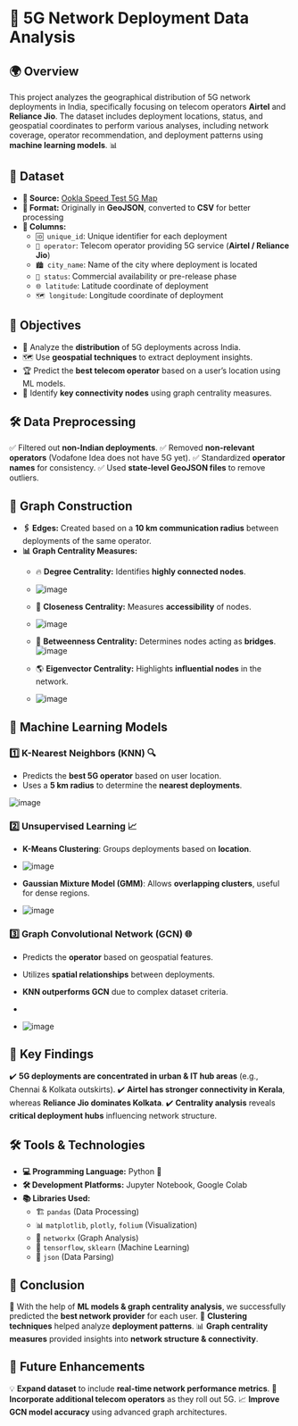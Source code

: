 # 📡 5G Network Deployment Data Analysis

## 🌍 Overview
This project analyzes the geographical distribution of 5G network deployments in India, specifically focusing on telecom operators **Airtel** and **Reliance Jio**. The dataset includes deployment locations, status, and geospatial coordinates to perform various analyses, including network coverage, operator recommendation, and deployment patterns using **machine learning models**. 📊

## 📂 Dataset
- **📌 Source:** [Ookla Speed Test 5G Map](https://www.speedtest.net/ookla-5g-map)
- **📑 Format:** Originally in **GeoJSON**, converted to **CSV** for better processing
- **📝 Columns:**
  - `🆔 unique_id`: Unique identifier for each deployment
  - `📶 operator`: Telecom operator providing 5G service (**Airtel / Reliance Jio**)
  - `🏙️ city_name`: Name of the city where deployment is located
  - `📡 status`: Commercial availability or pre-release phase
  - `🌐 latitude`: Latitude coordinate of deployment
  - `🗺️ longitude`: Longitude coordinate of deployment

## 🎯 Objectives
- 📍 Analyze the **distribution** of 5G deployments across India.
- 🗺️ Use **geospatial techniques** to extract deployment insights.
- 🏆 Predict the **best telecom operator** based on a user’s location using ML models.
- 🔗 Identify **key connectivity nodes** using graph centrality measures.

## 🛠️ Data Preprocessing
✅ Filtered out **non-Indian deployments**.
✅ Removed **non-relevant operators** (Vodafone Idea does not have 5G yet).
✅ Standardized **operator names** for consistency.
✅ Used **state-level GeoJSON files** to remove outliers.

## 🔗 Graph Construction
- **🖇️ Edges:** Created based on a **10 km communication radius** between deployments of the same operator.
- **📊 Graph Centrality Measures:**
  - 🔥 **Degree Centrality:** Identifies **highly connected nodes**.
 
  - ![image](https://github.com/user-attachments/assets/9acd8581-b893-4cde-8112-065be25ba83f)

  - 🏃 **Closeness Centrality:** Measures **accessibility** of nodes.
 
  - ![image](https://github.com/user-attachments/assets/a9ef0f19-adc2-4338-ae83-30943e9cc3b1)


  - 🌉 **Betweenness Centrality:** Determines nodes acting as **bridges**.
 ![image](https://github.com/user-attachments/assets/16d7d967-e7d4-4017-b950-a588c0609feb)


  - 🌎 **Eigenvector Centrality:** Highlights **influential nodes** in the network.
 
  - ![image](https://github.com/user-attachments/assets/d8a62c08-3634-4e9c-9bef-5426b944cddb)


## 🤖 Machine Learning Models
### 1️⃣ K-Nearest Neighbors (KNN) 🔍
- Predicts the **best 5G operator** based on user location.
- Uses a **5 km radius** to determine the **nearest deployments**.

![image](https://github.com/user-attachments/assets/cf878e21-2cbe-4d8c-85d9-735d54796df0)


### 2️⃣ Unsupervised Learning 📈
- **K-Means Clustering**: Groups deployments based on **location**.

- ![image](https://github.com/user-attachments/assets/22461634-d34a-49b1-9695-c072348ef699)

- **Gaussian Mixture Model (GMM)**: Allows **overlapping clusters**, useful for dense regions.

- ![image](https://github.com/user-attachments/assets/c39e4a4c-99c1-4dc6-acec-2245de023539)


### 3️⃣ Graph Convolutional Network (GCN) 🌐
- Predicts the **operator** based on geospatial features.
- Utilizes **spatial relationships** between deployments.
- **KNN outperforms GCN** due to complex dataset criteria.


-
- ![image](https://github.com/user-attachments/assets/df316dba-3f5f-454e-98d1-7388d0cb1f3e)


## 🔎 Key Findings
✔️ **5G deployments are concentrated in urban & IT hub areas** (e.g., Chennai & Kolkata outskirts).
✔️ **Airtel has stronger connectivity in Kerala**, whereas **Reliance Jio dominates Kolkata**.
✔️ **Centrality analysis** reveals **critical deployment hubs** influencing network structure.

## 🛠️ Tools & Technologies
- **💻 Programming Language:** Python 🐍
- **🛠️ Development Platforms:** Jupyter Notebook, Google Colab
- **📚 Libraries Used:**
  - 🏗️ `pandas` (Data Processing)
  - 📊 `matplotlib`, `plotly`, `folium` (Visualization)
  - 🔗 `networkx` (Graph Analysis)
  - 🤖 `tensorflow`, `sklearn` (Machine Learning)
  - 📝 `json` (Data Parsing)

## 🏁 Conclusion
🚀 With the help of **ML models & graph centrality analysis**, we successfully predicted the **best network provider** for each user.
📡 **Clustering techniques** helped analyze **deployment patterns**.
📊 **Graph centrality measures** provided insights into **network structure & connectivity**.

## 🔮 Future Enhancements
💡 **Expand dataset** to include **real-time network performance metrics**.
📡 **Incorporate additional telecom operators** as they roll out 5G.
📈 **Improve GCN model accuracy** using advanced graph architectures.



